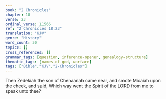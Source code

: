 ```yaml
---
book: "2 Chronicles"
chapter: 18
verse: 23
ordinal_verse: 11566
ref: "2 Chronicles 18:23"
translation: "KJV"
genre: "History"
word_count: 30
topics: []
cross_references: []
grammar_tags: [question, inference-opener, genealogy-structure]
thematic_tags: [names-of-god, warfare]
tags: ["Bible","KJV","2-Chronicles"]
---
```

Then Zedekiah the son of Chenaanah came near, and smote Micaiah upon the cheek, and said, Which way went the Spirit of the LORD from me to speak unto thee?
